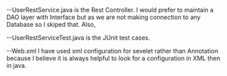 --UserRestService.java is the Rest Controller. I would prefer to maintain a DAO layer with Interface but as we are not making connection 
	to any Database so I skiped that. Also,

--UserRestServiceTest.java is the JUnit test cases.

--Web.xml I have used xml configuration for sevelet rather than Annotation because I believe it is always helpful to look for a configuration
	in XML then in java.
	
	
